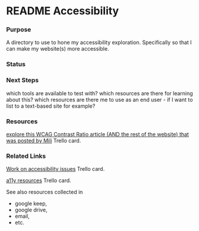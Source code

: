 # README Accessibility

### Purpose
A directory to use to hone my accessibility exploration. Specifically so that I can make my website(s) more accessible.

### Status

### Next Steps

which tools are available to test with?
which resources are there for learning about this?
which resources are there me to use as an end user - if I want to list to a text-based site for example?

### Resources
[explore this WCAG Contrast Ratio article (AND the rest of the website) that was posted by Mili](https://trello.com/c/bgdUXGZM/436-explore-this-article-and-the-rest-of-the-website-that-was-posted-by-mili) Trello card.

### Related Links
[Work on accessibility issues](https://trello.com/c/QiXs2V0r/164-work-on-accessibility-issues) Trello card.

[a11y resources](https://trello.com/c/nSgl3vaI/437-a11y-resources) Trello card.

See also resources collected in 

* google keep, 
* google drive, 
* email, 
* etc.